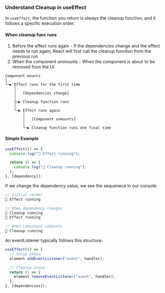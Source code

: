 ### Understand Cleanup in useEffect

In `useEffect`, the function you return is always the cleanup function, and it follows a specific execution order:

#### When cleanup func runs

1. Before the effect runs again - If the dependencies change and the effect needs to run again, React will first call the cleanup function from the previous run
2. When the component unmounts - When the component is about to be removed from the UI

```
Component mounts
│
└─▶ Effect runs for the first time
    │
    │   [Dependencies change]
    │
    ├─▶ Cleanup function runs
    │
    └─▶ Effect runs again
        │
        │   [Component unmounts]
        │
        └─▶ Cleanup function runs one final time
```

#### Simple Example

```javascript
useEffect(() => {
  console.log("🔵 Effect running");

  return () => {
    console.log("🔴 Cleanup running");
  };
}, [dependency]);
```

If we change the dependency value, we see the sequenece in our console:

```javascript
// Initial render
🔵 Effect running

// When dependency changes
🔴 Cleanup running
🔵 Effect running

// When component unmounts
🔴 Cleanup running
```

An eventListener typically follows this structure:

```javascript
useEffect(() => {
  // Setup phase
  element.addEventListener("event", handler);

  // Cleanup phase
  return () => {
    element.removeEventListener("event", handler);
  };
}, [dependencies]);
```
